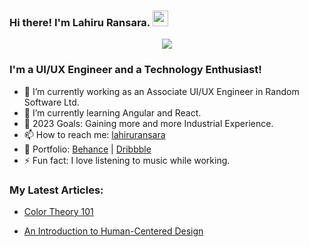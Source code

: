 ### Hi there! I'm Lahiru Ransara. <img src="https://media.giphy.com/media/hvRJCLFzcasrR4ia7z/giphy.gif" width="25px">

<p align="center">
  <a><img src="https://readme-typing-svg.herokuapp.com/?lines=UI/UX+Engineer;Always+Learning+New+Things!;Open+for+Freelancing+Projects&font=Fira%20Code&center=true&width=440&height=45&color=f75c7e&vCenter=true&size=22"></a>
</p>

### I'm a UI/UX Engineer and a Technology Enthusiast!

- 🔭 I’m currently working as an Associate UI/UX Engineer in Random Software Ltd.
- 🌱 I’m currently learning Angular and React.
- 🥅 2023 Goals: Gaining more and more Industrial Experience.
- 📫 How to reach me: [lahiruransara](https://www.linkedin.com/in/lahiruransara/)
- 🎨 Portfolio: [Behance](https://www.behance.net/lahiruR) | [Dribbble](https://dribbble.com/lahiruR)
- ⚡ Fun fact: I love listening to music while working.

<!-- ### Languages :
<p>
  <img src="./assets/badges/Languages/javascript.svg" alt="js"> &emsp;
  <img src="./assets/badges/Languages/html.svg" alt="html"> &emsp;
  <img src="./assets/badges/Languages/css3.svg" alt="css3"> &emsp;
  <img src="./assets/badges/Languages/python.svg" alt="python"> &emsp;
  <img src="./assets/badges/Languages/MATLAB.svg" alt="MATLAB"> &emsp;
</p>-->

### My Latest Articles:

<!-- BLOG-POST-LIST:START -->
- [Color Theory 101](https://www.linkedin.com/pulse/color-theory-101-lahiru-ransara/)

<!-- BLOG-POST-LIST:END -->

<!-- BLOG-POST-LIST:START -->
- [An Introduction to Human-Centered Design](https://www.linkedin.com/pulse/introduction-human-centered-design-lahiru-ransara/)

<!-- BLOG-POST-LIST:END -->


<!-- ### My Github Stats: -->

<!-- ![Lahiru's github stats](https://github-readme-stats.vercel.app/api?username=lahiruransara&show_icons=true) -->

<!-- ![Top Langs](https://github-readme-stats.vercel.app/api/top-langs/?username=ChandimaHerath&layout=compact) -->
<!-- ![Top Langs](https://github-readme-stats.vercel.app/api/top-langs/?username=lahiruransara)-->

<!-- ![ThanksYou](https://img.shields.io/badge/Happy_Coding;-dodgerred.svg?style=for-the-badge) -->
